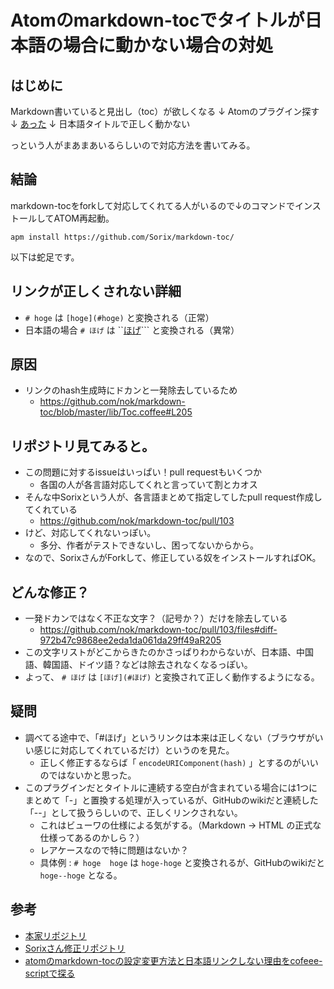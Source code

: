 # Atomのmarkdown-tocでタイトルが日本語の場合に動かない場合の対処
## はじめに
Markdown書いていると見出し（toc）が欲しくなる
↓
Atomのプラグイン探す
↓
[あった](https://atom.io/packages/markdown-toc)
↓
日本語タイトルで正しく動かない

っという人がまあまあいるらしいので対応方法を書いてみる。

## 結論
markdown-tocをforkして対応してくれてる人がいるので↓のコマンドでインストールしてATOM再起動。

```
apm install https://github.com/Sorix/markdown-toc/
```

以下は蛇足です。

## リンクが正しくされない詳細
- ```# hoge``` は ```[hoge](#hoge)``` と変換される（正常）
- 日本語の場合 ```# ほげ``` は ``[ほげ](#)``` と変換される（異常）

## 原因
- リンクのhash生成時にドカンと一発除去しているため
  - https://github.com/nok/markdown-toc/blob/master/lib/Toc.coffee#L205

## リポジトリ見てみると。
- この問題に対するissueはいっぱい！pull requestもいくつか
  - 各国の人が各言語対応してくれと言っていて割とカオス
- そんな中Sorixという人が、各言語まとめて指定してしたpull request作成してくれている
  - https://github.com/nok/markdown-toc/pull/103
- けど、対応してくれないっぽい。
  - 多分、作者がテストできないし、困ってないからから。
- なので、SorixさんがForkして、修正している奴をインストールすればOK。

## どんな修正？
- 一発ドカンではなく不正な文字？（記号か？）だけを除去している
  - https://github.com/nok/markdown-toc/pull/103/files#diff-972b47c9868ee2eda1da061da29ff49aR205
- この文字リストがどこからきたのかさっぱりわからないが、日本語、中国語、韓国語、ドイツ語？などは除去されなくなるっぽい。
- よって、 ```# ほげ``` は ```[ほげ](#ほげ)``` と変換されて正しく動作するようになる。

## 疑問
- 調べてる途中で、「#ほげ」というリンクは本来は正しくない（ブラウザがいい感じに対応してくれているだけ）というのを見た。
  - 正しく修正するならば「 ```encodeURIComponent(hash)``` 」とするのがいいのではないかと思った。
- このプラグインだとタイトルに連続する空白が含まれている場合には1つにまとめて「-」と置換する処理が入っているが、GitHubのwikiだと連続した「--」として扱うらしいので、正しくリンクされない。
  - これはビューワの仕様による気がする。（Markdown → HTML の正式な仕様ってあるのかしら？）
  - レアケースなので特に問題はないか？
  - 具体例 : ```# hoge  hoge``` は ```hoge-hoge``` と変換されるが、GitHubのwikiだと ```hoge--hoge``` となる。

## 参考
- [本家リポジトリ](https://github.com/nok/markdown-toc)
- [Sorixさん修正リポジトリ](https://github.com/Sorix/markdown-toc/)
- [atomのmarkdown-tocの設定変更方法と日本語リンクしない理由をcofeee-scriptで探る](http://blog.chaspy.me/entry/2016/03/15/120000)
